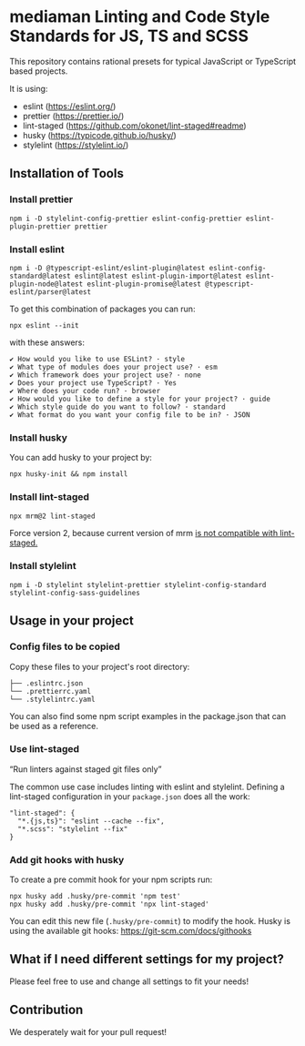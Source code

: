 # mediaman Linting and Code Style Standards for JS, TS and SCSS

This repository contains rational presets for typical JavaScript or TypeScript based projects.

It is using:

- eslint (https://eslint.org/)
- prettier (https://prettier.io/)
- lint-staged (https://github.com/okonet/lint-staged#readme)
- husky (https://typicode.github.io/husky/)
- stylelint (https://stylelint.io/)

## Installation of Tools

### Install prettier

```
npm i -D stylelint-config-prettier eslint-config-prettier eslint-plugin-prettier prettier
```

### Install eslint

```
npm i -D @typescript-eslint/eslint-plugin@latest eslint-config-standard@latest eslint@latest eslint-plugin-import@latest eslint-plugin-node@latest eslint-plugin-promise@latest @typescript-eslint/parser@latest
```


To get this combination of packages you can run:
```
npx eslint --init
```

with these answers:
```
✔ How would you like to use ESLint? · style
✔ What type of modules does your project use? · esm
✔ Which framework does your project use? · none
✔ Does your project use TypeScript? · Yes
✔ Where does your code run? · browser
✔ How would you like to define a style for your project? · guide
✔ Which style guide do you want to follow? · standard
✔ What format do you want your config file to be in? · JSON
```

### Install husky

You can add husky to your project by:
```
npx husky-init && npm install
```

### Install lint-staged

```
npx mrm@2 lint-staged
```
Force version 2, because current version of mrm [is not compatible with lint-staged.](https://github.com/sapegin/mrm/issues/168)

### Install stylelint

```
npm i -D stylelint stylelint-prettier stylelint-config-standard stylelint-config-sass-guidelines
```

## Usage in your project

### Config files to be copied

Copy these files to your project's root directory:
```
├── .eslintrc.json
└── .prettierrc.yaml
└── .stylelintrc.yaml
```

You can also find some npm script examples in the package.json that can be used as a reference.

### Use lint-staged

“Run linters against staged git files only”

The common use case includes linting with eslint and stylelint.
Defining a lint-staged configuration in your `package.json` does all the work:
```
"lint-staged": {
  "*.{js,ts}": "eslint --cache --fix",
  "*.scss": "stylelint --fix"
}
```

### Add git hooks with husky

To create a pre commit hook for your npm scripts run:
```
npx husky add .husky/pre-commit 'npm test'
npx husky add .husky/pre-commit 'npx lint-staged'
```

You can edit this new file (`.husky/pre-commit`) to modify the hook.
Husky is using the available git hooks: https://git-scm.com/docs/githooks

## What if I need different settings for my project?

Please feel free to use and change all settings to fit your needs!

## Contribution

We desperately wait for your pull request!
